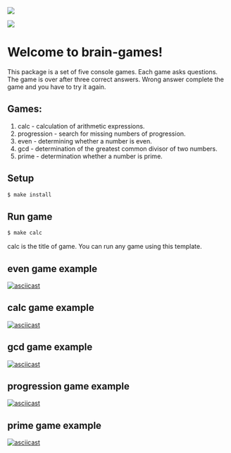 <a href="https://codeclimate.com/github/mburdastyh/frontend-project-lvl1/maintainability"><img src="https://api.codeclimate.com/v1/badges/f3c079c72503c6489f56/maintainability" /></a>

![](https://github.com/mburdastyh/frontend-project-lvl1/workflows/linter-auto/badge.svg)

# Welcome to brain-games!

This package is a set of five console games. Each game asks questions. The game is over after three correct answers. Wrong answer complete the game and you have to try it again. 

## Games:

1. calc - calculation of arithmetic expressions.
2. progression - search for missing numbers of progression.
3. even - determining whether a number is even.
4. gcd - determination of the greatest common divisor of two numbers.
5. prime - determination whether a number is prime.

## Setup

```sh
$ make install
```
## Run game

```sh
$ make calc
```
calc is the title of game. You can run any game using this template. 

## even game example

[![asciicast](https://asciinema.org/a/8Uj7xACwC4uxEn71n8NxxJoUE.svg)](https://asciinema.org/a/8Uj7xACwC4uxEn71n8NxxJoUE)

## calc game example

[![asciicast](https://asciinema.org/a/13BpsStY7IhXYbLREhPHrAhL4.svg)](https://asciinema.org/a/13BpsStY7IhXYbLREhPHrAhL4)

## gcd game example

[![asciicast](https://asciinema.org/a/dPMiIotDm07mqbYHBzKKROZWa.svg)](https://asciinema.org/a/dPMiIotDm07mqbYHBzKKROZWa)

## progression game example

[![asciicast](https://asciinema.org/a/QNkpyugXTHKsCEBqMdiXeurx4.svg)](https://asciinema.org/a/QNkpyugXTHKsCEBqMdiXeurx4)

## prime game example

[![asciicast](https://asciinema.org/a/FN30hnyaoO1e78Stsjz700j9X.svg)](https://asciinema.org/a/FN30hnyaoO1e78Stsjz700j9X)
